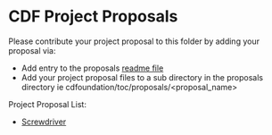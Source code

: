 # CDF Project Proposals

Please contribute your project proposal to this folder by adding your proposal via:

 - Add entry to the proposals [readme file](README.md)
 - Add your project proposal files to a sub directory in the proposals directory ie cdfoundation/toc/proposals/<proposal_name>

Project Proposal List:

 - [Screwdriver](screwdriver/screwdriver.md)
 
